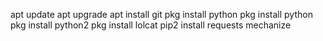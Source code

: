 apt update
apt upgrade
apt install git
pkg install python
pkg install python
pkg install python2
pkg install lolcat
 pip2 install requests mechanize
 
